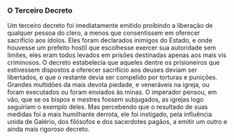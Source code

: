 ### O Terceiro Decreto 

Um terceiro decreto foi imediatamente emitido proibindo a liberação de qualquer pessoa do clero, a menos que consentissem em oferecer sacrifício aos ídolos. Eles foram declarados inimigos do Estado, e onde houvesse um prefeito hostil que escolhesse exercer sua autoridade sem limites, eles eram todos levados em prisões destinadas apenas aos mais vis criminosos. O decreto estabelecia que aqueles dentre os prisioneiros que estivessem dispostos a oferecer sacrifício aos deuses deviam ser libertados, e que o restante devia ser compelido por torturas e punições. Grandes multidões da mais devota piedade, e veneráveis na igreja, ou foram executados ou foram enviados às minas. O imperador pensou, em vão, que se os bispos e mestres fossem subjugados, as igrejas logo seguiriam o exemplo deles. Mas percebendo que o resultado de suas medidas foi a mais humilhante derrota, ele foi instigado, pela influência unida de Galério, dos filósofos e dos sacerdotes pagãos, a emitir um outro e ainda mais rigoroso decreto.
